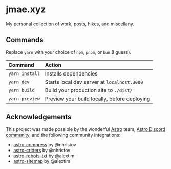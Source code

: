 # jmae.xyz

My personal collection of work, posts, hikes, and miscellany.

## Commands

Replace `yarn` with your choice of `npm`, `pnpm`, or `bun` (I guess).

| Command        | Action                                       |
| :------------- | :------------------------------------------- |
| `yarn install` | Installs dependencies                        |
| `yarn dev`     | Starts local dev server at `localhost:3000`  |
| `yarn build`   | Build your production site to `./dist/`      |
| `yarn preview` | Preview your build locally, before deploying |

## Acknowledgements

This project was made possible by the wonderful [Astro](https://astro.build) team, [Astro Discord community](https://astro.build/chat), and the following community integrations:

- [astro-compress](https://github.com/nhristov/astro-compress) by @nhristov
- [astro-critters](https://github.com/nhristov/astro-critters) by @nhristov
- [astro-robots-txt](https://github.com/alextim/astro-lib/tree/main/packages/astro-robots-txt) by @alextim
- [astro-sitemap](https://github.com/alextim/astro-lib/tree/main/packages/astro-sitemap) by @alextim
